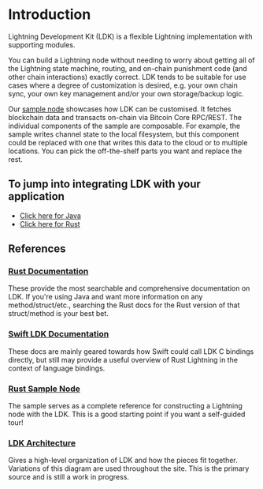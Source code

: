 # Introduction

Lightning Development Kit (LDK) is a flexible Lightning implementation with supporting modules.

You can build a Lightning node without needing to worry about getting all of the Lightning state machine, routing, and on-chain punishment code (and other chain interactions) exactly correct. LDK tends to be suitable for use cases where a degree of customization is desired, e.g. your own chain sync, your own key management and/or your own storage/backup logic.

Our [sample node](https://github.com/lightningdevkit/ldk-sample) showcases how LDK can be customised. It fetches blockchain data and transacts on-chain via Bitcoin Core RPC/REST. The individual components of the sample are composable. For example, the sample writes channel state to the local filesystem, but this component could be replaced with one that writes this data to the cloud or to multiple locations. You can pick the off-the-shelf parts you want and replace the rest.

## To jump into integrating LDK with your application

* [Click here for Java](../tutorials/build_a_node_in_java.md)
* [Click here for Rust](../tutorials/build_a_node_in_rust.md)

## References

### [Rust Documentation](https://docs.rs/lightning)

These provide the most searchable and comprehensive documentation on LDK.
If you're using Java and want more information on any method/struct/etc., searching
the Rust docs for the Rust version of that struct/method is your best bet.

### [Swift LDK Documentation](https://github.com/arik-so/SwiftLightning/tree/master/Documentation)

These docs are mainly geared towards how Swift could call LDK C bindings directly, but still may
provide a useful overview of Rust Lightning in the context of language bindings.

### [Rust Sample Node](https://github.com/lightningdevkit/ldk-sample)

The sample serves as a complete reference for constructing a Lightning node with
the LDK. This is a good starting point if you want a self-guided tour!

### [LDK Architecture](../overview/architecture)

Gives a high-level organization of LDK and how the pieces fit together. Variations of this diagram
are used throughout the site. This is the primary source and is still a work in progress.